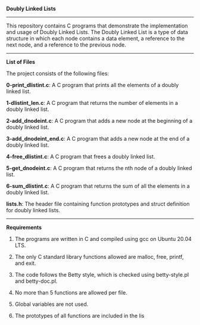 **Doubly Linked Lists**
***
This repository contains C programs that demonstrate the implementation and usage of Doubly Linked Lists. The Doubly Linked List is a type of data structure in which each node contains a data element, a reference to the next node, and a reference to the previous node.
***
**List of Files**

The project consists of the following files:

**0-print_dlistint.c**: A C program that prints all the elements of a doubly linked list.

**1-dlistint_len.c**: A C program that returns the number of elements in a doubly linked list.

**2-add_dnodeint.c**: A C program that adds a new node at the beginning of a doubly linked list.

**3-add_dnodeint_end.c**: A C program that adds a new node at the end of a doubly linked list.

**4-free_dlistint.c**: A C program that frees a doubly linked list.

**5-get_dnodeint.c**: A C program that returns the nth node of a doubly linked list.

**6-sum_dlistint.c**: A C program that returns the sum of all the elements in a doubly linked list.

**lists.h**: The header file containing function prototypes and struct definition for doubly linked lists.
***
**Requirements**

1. The programs are written in C and compiled using gcc on Ubuntu 20.04 LTS.

2. The only C standard library functions allowed are malloc, free, printf, and exit.

3. The code follows the Betty style, which is checked using betty-style.pl and betty-doc.pl.

4. No more than 5 functions are allowed per file.

5. Global variables are not used.

6. The prototypes of all functions are included in the lis
